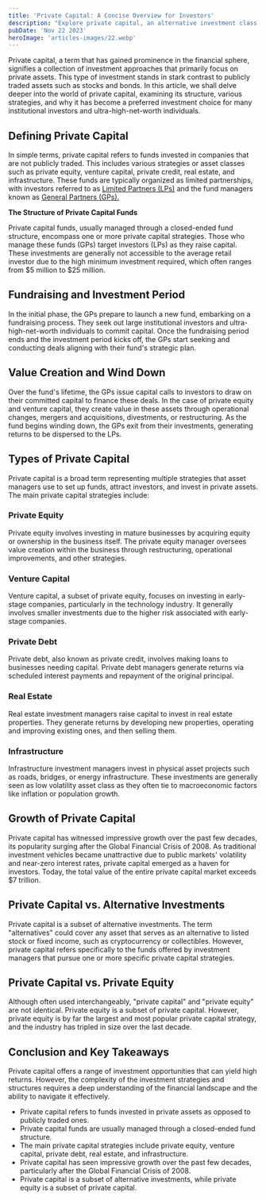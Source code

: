 ```yaml
---
title: 'Private Capital: A Concise Overview for Investors'
description: "Explore private capital, an alternative investment class encompassing private equity, venture capital, and more, offering unique opportunities beyond public markets."
pubDate: 'Nov 22 2023'
heroImage: 'articles-images/22.webp'
---
```


<div class="blog-content">
    <p>Private capital, a term that has gained prominence in the financial sphere, signifies a collection of investment
        approaches that primarily focus on private assets. This type of investment stands in stark contrast to publicly
        traded assets such as stocks and bonds. In this article, we shall delve deeper into the world of private
        capital, examining its structure, various strategies, and why it has become a preferred investment choice for
        many institutional investors and ultra-high-net-worth individuals.</p>
    <h2>‍<strong>Defining Private Capital</strong><br /></h2>
    <p>In simple terms, private capital refers to funds invested in companies that are not publicly traded. This
        includes various strategies or asset classes such as private equity, venture capital, private credit, real
        estate, and infrastructure. These funds are typically organized as limited partnerships, with investors referred
        to as <a href="https://www.investopedia.com/terms/l/limited-partner.asp">Limited Partners (LPs)</a> and the fund
        managers known as <a href="https://www.investopedia.com/terms/g/generalpartner.asp">General Partners (GPs).</a>
    </p>
    <p><strong>The Structure of Private Capital Funds</strong></p>
    <p>Private capital funds, usually managed through a closed-ended fund structure, encompass one or more private
        capital strategies. Those who manage these funds (GPs) target investors (LPs) as they raise capital. These
        investments are generally not accessible to the average retail investor due to the high minimum investment
        required, which often ranges from $5 million to $25 million.</p>
    <h2><strong>Fundraising and Investment Period</strong></h2>
    <p>In the initial phase, the GPs prepare to launch a new fund, embarking on a fundraising process. They seek out
        large institutional investors and ultra-high-net-worth individuals to commit capital. Once the fundraising
        period ends and the investment period kicks off, the GPs start seeking and conducting deals aligning with their
        fund&#x27;s strategic plan.</p>
    <h2><strong>Value Creation and Wind Down</strong></h2>
    <p>Over the fund&#x27;s lifetime, the GPs issue capital calls to investors to draw on their committed capital to
        finance these deals. In the case of private equity and venture capital, they create value in these assets
        through operational changes, mergers and acquisitions, divestments, or restructuring. As the fund begins winding
        down, the GPs exit from their investments, generating returns to be dispersed to the LPs.</p>
    <h2>‍<strong>Types of Private Capital</strong><br /></h2>
    <p>Private capital is a broad term representing multiple strategies that asset managers use to set up funds, attract
        investors, and invest in private assets. The main private capital strategies include:</p>
    <h3><strong>Private Equity</strong></h3>
    <p>Private equity involves investing in mature businesses by acquiring equity or ownership in the business itself.
        The private equity manager oversees value creation within the business through restructuring, operational
        improvements, and other strategies.</p>
    <h3><strong>Venture Capital</strong></h3>
    <p>Venture capital, a subset of private equity, focuses on investing in early-stage companies, particularly in the
        technology industry. It generally involves smaller investments due to the higher risk associated with
        early-stage companies.</p>
    <h3><strong>Private Debt</strong></h3>
    <p>Private debt, also known as private credit, involves making loans to businesses needing capital. Private debt
        managers generate returns via scheduled interest payments and repayment of the original principal.</p>
    <h3><strong>Real Estate</strong></h3>
    <p>Real estate investment managers raise capital to invest in real estate properties. They generate returns by
        developing new properties, operating and improving existing ones, and then selling them.</p>
    <h3><strong>Infrastructure</strong></h3>
    <p>Infrastructure investment managers invest in physical asset projects such as roads, bridges, or energy
        infrastructure. These investments are generally seen as low volatility asset class as they often tie to
        macroeconomic factors like inflation or population growth.<br /></p>
    <h2><strong>Growth of Private Capital</strong></h2>
    <p>Private capital has witnessed impressive growth over the past few decades, its popularity surging after the
        Global Financial Crisis of 2008. As traditional investment vehicles became unattractive due to public
        markets&#x27; volatility and near-zero interest rates, private capital emerged as a haven for investors. Today,
        the total value of the entire private capital market exceeds $7 trillion.</p>
    <h2>‍<strong>Private Capital vs. Alternative Investments</strong></h2>
    <p>Private capital is a subset of alternative investments. The term &quot;alternatives&quot; could cover any asset
        that serves as an alternative to listed stock or fixed income, such as cryptocurrency or collectibles. However,
        private capital refers specifically to the funds offered by investment managers that pursue one or more specific
        private capital strategies.</p>
    <h2>‍<strong>Private Capital vs. Private Equity</strong></h2>
    <p>Although often used interchangeably, &quot;private capital&quot; and &quot;private equity&quot; are not
        identical. Private equity is a subset of private capital. However, private equity is by far the largest and most
        popular private capital strategy, and the industry has tripled in size over the last decade.</p>
    <h2><strong>Conclusion and Key Takeaways</strong></h2>
    <p>Private capital offers a range of investment opportunities that can yield high returns. However, the complexity
        of the investment strategies and structures requires a deep understanding of the financial landscape and the
        ability to navigate it effectively.</p>
    <ul role="list">
        <li>Private capital refers to funds invested in private assets as opposed to publicly traded ones.</li>
        <li>Private capital funds are usually managed through a closed-ended fund structure.</li>
        <li>The main private capital strategies include private equity, venture capital, private debt, real estate, and
            infrastructure.</li>
        <li>Private capital has seen impressive growth over the past few decades, particularly after the Global
            Financial Crisis of 2008.</li>
        <li>Private capital is a subset of alternative investments, while private equity is a subset of private capital.
        </li>
    </ul>
</div>